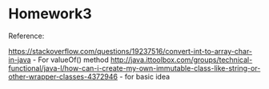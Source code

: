 # Homework3
Reference:

https://stackoverflow.com/questions/19237516/convert-int-to-array-char-in-java - For valueOf() method
http://java.ittoolbox.com/groups/technical-functional/java-l/how-can-i-create-my-own-immutable-class-like-string-or-other-wrapper-classes-4372946 - for basic idea
